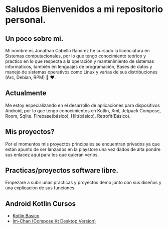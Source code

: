 # Saludos Bienvenidos a mi repositorio personal.
## Un poco sobre mi.


Mi nombre es Jonathan Cabello Ramírez he cursado la licenciatura en Sistemas computacionales, por lo que tengo conocimiento teórico y practico en lo que respecta a la operación y mantenimiento de sistemas informáticos, también en lenguajes de programación, Bases de datos y manejo de sistemas operativos como Linux y varias de sus distribuciones (Arc, Debian, RPM) 🐧 ❤️.


## Actualmente
Me estoy especializando en el desarrollo de aplicaciones para dispositivos Android, por lo que tengo conocimientos en Kotlin, Xml, Jetpack Compose, Room, Sqlite. Firebase(básico), Hilt(básico), Retrofit(Básico).

## Mis proyectos?
Por el momentos mis proyectos principales se encuentran privados ya que estan apunto de ser lanzados en la playstore una vez dados de alta pondre sus enlacez aqui para los que quieran verlos.

## Practicas/proyectos software libre.
Empezare a subir unas practicas y proyectos demo junto con sus diseños y una explicacion de sus funciones.

## Android Kotlin Cursos

- [Kotlin Basico](https://github.com/MrShiden/Android)
- [Im-Chan (Compose Kt Desktop Version)](https://github.com/MrShiden/Im-chan-ComVer)





